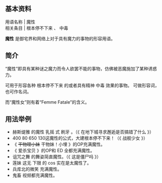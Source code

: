 **基本资料**  
---  
用语名称  |  魔性   
相关条目  |  根本停不下来  、  中毒   
  
**魔性** 是御宅界和网络上对于具有魔力的事物的形容用语。

##  简介

“魔性”即具有某种谜之魔力而令人欲罢不能的事物，仿佛被恶魔施加了某种诱惑力。

可用于形容各种  根本停不下来  的或者具有精神  中毒  效果的事物。 可做形容词，也可作名词。

而“魔性女”则有着“Femme Fatale”的含义。

##  用法举例

  * 赫斯缇雅  的魔性  乳摇  式  刷牙  。（《  在地下城寻求邂逅是否搞错了什么  》） 
  * 400 80 650 130这魔性的公式，大建根本停不下来！（《  战舰少女  》） 
  * 《  ~~干物理小妹~~ 干物妹！小埋  》的OP充满魔性。 
  * 《  爱杀宝贝  》的OP和  ED  全都充满魔性。 
  * 诅咒之舞  的舞姿简直魔性。（《  这是僵尸吗  》） 
  * 莲妹  这无  下限  的  cos  实在是太魔性了。 
  * 兵库北的微笑  充满魔性。 
  * 鬼畜  视频都充满魔性。 

  